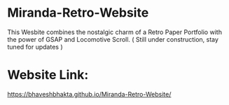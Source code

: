 ﻿# Miranda-Retro-Website
This Wesbite combines the nostalgic charm of a Retro Paper Portfolio with the power of GSAP and Locomotive Scroll. 
( Still under construction, stay tuned for updates )

# Website Link:
https://bhaveshbhakta.github.io/Miranda-Retro-Website/
